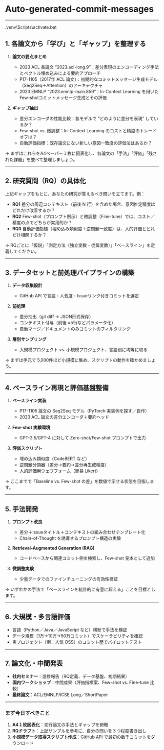 # Auto-generated-commit-messages



---

.venv\Scripts\activate.bat

## 1. 各論文から「学び」と「ギャップ」を整理する

1. **論文の要点まとめ**

   * 2023 ACL 長論文 “2023.acl-long.9”：差分表現のエンコーディング手法とベクトル埋め込みによる要約アプローチ
   * P17-1105（2017年 ACL 論文）：初期的なコミットメッセージ生成モデル（Seq2Seq＋Attention）のアーキテクチャ
   * 2023 EMNLP “2023.emnlp-main.859”：In-Context Learning を用いたFew-shotコミットメッセージ生成とその評価
2. **ギャップ抽出**

   * 差分エンコーダの性能比較：各モデルで “どのように差分を表現” しているか？
   * Few-shot vs. 微調整：In-Context Learning のコストと精度のトレードオフは？
   * 自動評価指標：既存論文にない新しい意図一致度の評価法はあるか？

→ まずはこれらをA4ペーパー１枚に図表化し、各論文の「手法」「評価」「残された課題」を並べて整理しましょう。

---

## 2. 研究質問（RQ）の具体化

上記ギャップをもとに、あなたの研究が答えるべき問いを立てます。例：

* **RQ1** 差分の周辺コンテキスト（前後 N 行）を含めた場合、意図推定精度はどれだけ改善するか？
* **RQ2** Few-shot（プロンプト例示）と微調整（Fine-tune）では、コスト／精度の点でどちらが実用的か？
* **RQ3** 自動評価指標（埋め込み類似度＋逆問題一致度）は、人的評価とどれだけ相関するか？

→ RQごとに「仮説」「測定方法（独立変数・従属変数）」「ベースライン」を定義してください。

---

## 3. データセットと前処理パイプラインの構築

1. **データ収集設計**

   * GitHub API で言語・人気度・Issueリンク付きコミットを選定
2. **前処理**

   * 差分抽出（git diff → JSON形式保存）
   * コンテキスト付与（前後 ±5行などパラメータ化）
   * 自動マージ／ドキュメントのみコミットのフィルタリング
3. **層別サンプリング**

   * 大規模プロジェクト vs. 小規模プロジェクト、言語別に均等に取る

→ まずは手元で 5,000件ほど小規模に集め、スクリプトの動作を確かめましょう。

---

## 4. ベースライン再現と評価基盤整備

1. **ベースライン実装**

   * P17-1105 論文の Seq2Seq モデル（PyTorch 実装例を探す／自作）
   * 2023 ACL 論文の差分エンコーダ＋要約ヘッド
2. **Few-shot 実験環境**

   * GPT-3.5/GPT-4 に対して Zero-shot/Few-shot プロンプトで出力
3. **評価スクリプト**

   * 埋め込み類似度（CodeBERT など）
   * 逆問題分類器（差分→要約→差分再生成精度）
   * 人的評価用ウェブフォーム（簡易 Likert）

→ ここまでで「Baseline vs. Few-shot の差」を数値で示せる状態を目指します。

---

## 5. 手法開発

1. **プロンプト改良**

   * 差分＋Issueタイトル＋コンテキストの組み合わせテンプレート化
   * Chain-of-Thought を誘導するプロンプト構造の実験
2. **Retrieval-Augmented Generation (RAG)**

   * コードベースから関連コミット例を検索し、Few-shot 見本として追加
3. **微調整実験**

   * 少量データでのファインチューニングの有効性検証

→ いずれかの手法で「ベースラインを統計的に有意に超える」ことを目標とします。

---

## 6. 大規模・多言語評価

* 言語（Python／Java／JavaScript など）横断で手法を検証
* データ規模（1万→10万→50万コミット）でスケーラビリティを確認
* 実プロジェクト（例：人気 OSS）のコミット歴でパイロットテスト

---

## 7. 論文化・中間発表

* **社内セミナー**：進捗報告（RQ定義、データ基盤、初期結果）
* **国内ワークショップ**：中間成果（評価指標案、Few-shot vs. Fine-tune 比較）
* **最終論文**：ACL/EMNLP/ICSE Long／ShortPaper

---

### まず今日すべきこと

1. **A4１枚図表化**：先行論文の手法とギャップを俯瞰
2. **RQドラフト**：上記サンプルを参考に、自分の問いを３つ程度書き出し
3. **小規模データ取得スクリプト作成**：GitHub API で最初の数千コミットをダウンロード

